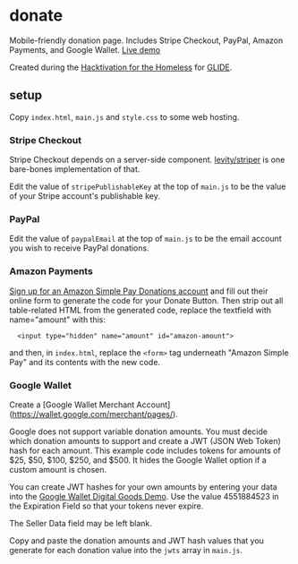 donate
======

Mobile-friendly donation page. Includes Stripe Checkout, PayPal, Amazon Payments, and Google Wallet. [Live demo](https://s3.amazonaws.com/lwio-host/donate/index.html)

Created during the [Hacktivation for the Homeless](http://www.hacktivation.org) for [GLIDE](http://glide.org/).

## setup

Copy `index.html`, `main.js` and `style.css` to some web hosting.

### Stripe Checkout

Stripe Checkout depends on a server-side component. [levity/striper](https://github.com/levity/striper) is one bare-bones implementation of that.

Edit the value of `stripePublishableKey` at the top of `main.js` to be the value of your Stripe account's publishable key.

### PayPal

Edit the value of `paypalEmail` at the top of `main.js` to be the email account you wish to receive PayPal donations.

### Amazon Payments

[Sign up for an Amazon Simple Pay Donations account](https://payments.amazon.com/sdui/sdui/donationbutton?ld=NSCBAGooglePA) and fill out their online form to generate the code for your Donate Button. Then strip out all table-related HTML from the generated code, replace the textfield with name="amount" with this:
```
  <input type="hidden" name="amount" id="amazon-amount">
```
and then, in `index.html`, replace the `<form>` tag underneath "Amazon Simple Pay" and its contents with the new code.

### Google Wallet

Create a [Google Wallet Merchant Account] (https://wallet.google.com/merchant/pages/).

Google does not support variable donation amounts. You must decide which donation amounts
to support and create a JWT (JSON Web Token) hash for each amount. This example code includes tokens for amounts of $25, $50, $100, $250, and $500. It hides the Google Wallet option if a custom amount is chosen.

You can create JWT hashes for your own amounts by entering your data into the [Google Wallet Digital Goods Demo](https://sandbox.google.com/checkout/inapp/merchant/demo.html). Use the value 4551884523 in the Expiration Field so that your tokens never expire.

The Seller Data field may be left blank.

Copy and paste the donation amounts and JWT hash values that you generate for each donation value into the
`jwts` array in `main.js`.
